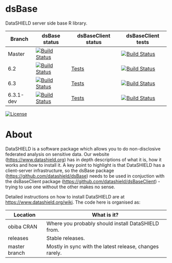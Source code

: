 dsBase
============

DataSHIELD server side base R library.



| Branch   | dsBase status | dsBaseClient status | dsBaseClient tests |
| -------- | ------------  | ------------------- | ------------------ |
| Master   | [![Build Status](https://dev.azure.com/datashield-testing/datashield/_apis/build/status/datashield.dsBase?branchName=master)](https://dev.azure.com/datashield-testing/datashield/_build/latest?definitionId=3&branchName=master) | | [![Build Status](https://dev.azure.com/datashield-testing/datashield/_apis/build/status/datashield.dsBaseClient?branchName=master)](https://dev.azure.com/datashield-testing/datashield/_build/latest?definitionId=1&branchName=master) | [Tests](https://datashield.github.io/testStatus/dsBaseClient/master/latest/) |
| 6.2 | [![Build Status](https://dev.azure.com/datashield-testing/datashield/_apis/build/status/datashield.dsBase?branchName=v6.2)](https://dev.azure.com/datashield-testing/datashield/_build/latest?definitionId=3&branchName=v6.2) | [Tests](https://datashield.github.io/testStatus/dsBase/v6.2/latest/) | [![Build Status](https://dev.azure.com/datashield-testing/datashield/_apis/build/status/datashield.dsBaseClient?branchName=v6.2)](https://dev.azure.com/datashield-testing/datashield/_build/latest?definitionId=1&branchName=v6.2) | [Tests](https://datashield.github.io/testStatus/dsBaseClient/v6.2/latest/) |
| 6.3 | [![Build Status](https://dev.azure.com/datashield-testing/datashield/_apis/build/status/datashield.dsBase?branchName=v6.3)](https://dev.azure.com/datashield-testing/datashield/_build/latest?definitionId=3&branchName=v6.3) | [Tests](https://datashield.github.io/testStatus/dsBase/v6.3/latest/) | [![Build Status](https://dev.azure.com/datashield-testing/datashield/_apis/build/status/datashield.dsBaseClient?branchName=v6.3)](https://dev.azure.com/datashield-testing/datashield/_build/latest?definitionId=1&branchName=v6.3) | [Tests](https://datashield.github.io/testStatus/dsBaseClient/v6.3/latest/) |
| 6.3.1-dev | [![Build Status](https://dev.azure.com/datashield-testing/datashield/_apis/build/status/datashield.dsBase?branchName=v6.3.1-dev)](https://dev.azure.com/datashield-testing/datashield/_build/latest?definitionId=3&branchName=v6.3.1-dev) | [Tests](https://datashield.github.io/testStatus/dsBase/v6.3.1-dev/latest/) | [![Build Status](https://dev.azure.com/datashield-testing/datashield/_apis/build/status/datashield.dsBaseClient?branchName=v6.3.1-dev)](https://dev.azure.com/datashield-testing/datashield/_build/latest?definitionId=1&branchName=v6.3.1-dev) | [Tests](https://datashield.github.io/testStatus/dsBaseClient/v6.3.1-dev/latest/) |



[![License](https://img.shields.io/badge/license-GPLv3-blue.svg)](https://www.gnu.org/licenses/gpl-3.0.html)




About
=====

DataSHIELD is a software package which allows you to do non-disclosive federated analysis on sensitive data. Our website (https://www.datashield.org) has in depth descriptions of what it is, how it works and how to install it. A key point to highlight is that DataSHIELD has a client-server infrastructure, so the dsBase package (https://github.com/datashield/dsBase) needs to be used in conjuction with the dsBaseClient package (https://github.com/datashield/dsBaseClient) - trying to use one without the other makes no sense.

Detailed instructions on how to install DataSHIELD are at https://www.datashield.org/wiki. The code here is organised as:


| Location                     | What is it? |
| ---------------------------- | ------------| 
| obiba CRAN                   | Where you probably should install DataSHIELD from. |
| releases                     | Stable releases. |
| master branch                | Mostly in sync with the latest release, changes rarely. |
